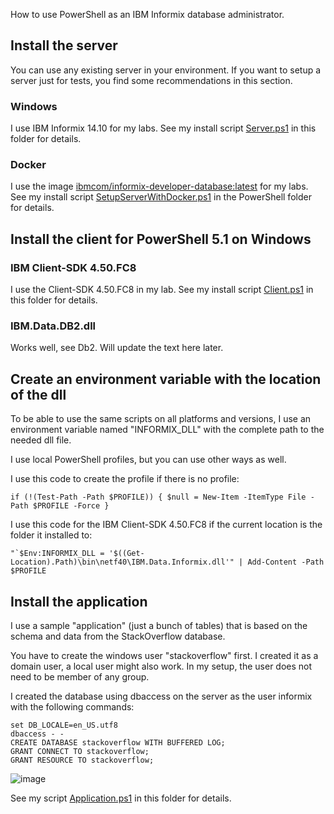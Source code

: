 How to use PowerShell as an IBM Informix database administrator.

## Install the server

You can use any existing server in your environment. If you want to setup a server just for tests, you find some recommendations in this section.

### Windows

I use IBM Informix 14.10 for my labs. See my install script [Server.ps1](Server.ps1) in this folder for details.


### Docker

I use the image [ibmcom/informix-developer-database:latest](https://hub.docker.com/r/ibmcom/informix-developer-database) for my labs. See my install script [SetupServerWithDocker.ps1](../PowerShell/SetupServerWithDocker.ps1) in the PowerShell folder for details.


## Install the client for PowerShell 5.1 on Windows

### IBM Client-SDK 4.50.FC8

I use the Client-SDK 4.50.FC8 in my lab. See my install script [Client.ps1](Client.ps1) in this folder for details.


### IBM.Data.DB2.dll

Works well, see Db2. Will update the text here later.


## Create an environment variable with the location of the dll

To be able to use the same scripts on all platforms and versions, I use an environment variable named "INFORMIX_DLL" with the complete path to the needed dll file.

I use local PowerShell profiles, but you can use other ways as well.

I use this code to create the profile if there is no profile:
```
if (!(Test-Path -Path $PROFILE)) { $null = New-Item -ItemType File -Path $PROFILE -Force }
```

I use this code for the IBM Client-SDK 4.50.FC8 if the current location is the folder it installed to:
```
"`$Env:INFORMIX_DLL = '$((Get-Location).Path)\bin\netf40\IBM.Data.Informix.dll'" | Add-Content -Path $PROFILE
```


## Install the application

I use a sample "application" (just a bunch of tables) that is based on the schema and data from the StackOverflow database.

You have to create the windows user "stackoverflow" first. I created it as a domain user, a local user might also work. In my setup, the user does not need to be member of any group.

I created the database using dbaccess on the server as the user informix with the following commands:
```
set DB_LOCALE=en_US.utf8
dbaccess - -
CREATE DATABASE stackoverflow WITH BUFFERED LOG;
GRANT CONNECT TO stackoverflow;
GRANT RESOURCE TO stackoverflow;
```
![image](https://user-images.githubusercontent.com/66946165/191233196-3f86d778-801d-43f2-920f-c3ac67da21f1.png)


See my script [Application.ps1](Application.ps1) in this folder for details.
